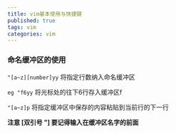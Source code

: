 ```yaml
---
title: vim基本使用与快捷键
published: true
tags: vim
categories: vim
---
```

### 命名缓冲区的使用
`"[a~z][number]yy` 将指定行数纳入命名缓冲区

`eg "f6yy` 将光标处的往下6行存入缓冲区f

`"[a~z]p` 将指定缓冲区中保存的内容粘贴到当前行的下一行

**注意 [双引号 "] 要记得输入在缓冲区名字的前面**